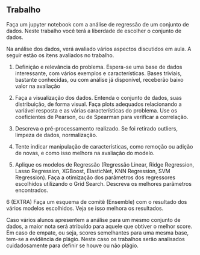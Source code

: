 ## Trabalho

Faça um jupyter notebook com a análise de regressão de um conjunto de dados. Neste trabalho você terá a liberdade de escolher o conjunto de dados.

Na análise dos dados, verá avaliado vários aspectos discutidos em aula. A seguir estão os itens avaliados no trabalho.

1) Definição e relevância do problema. Espera-se uma base de dados interessante, com vários exemplos e características. Bases triviais, bastante conhecidas, ou com análise já disponível, receberão baixo valor na avaliação

2) Faça a visualização dos dados. Entenda o conjunto de dados, suas distribuição, de forma visual. Faça plots adequados relacionando a variável resposta e as várias características do problema. Use os coeficientes de Pearson, ou de Spearman para verificar a correlação. 

3) Descreva o pré-processamento realizado. Se foi retirado outliers, limpeza de dados, normalização.

4) Tente indicar manipulação de características, como remoção ou adição de novas, e como isso melhora na avaliação do modelo.

5) Aplique os modelos de Regressão (Regressão Linear, Ridge Regression, Lasso Regression, XGBoost, ElasticNet, KNN Regression, SVM Regression). Faça a otimização dos parâmetros dos regressores escolhidos utilizando o Grid Search. Descreva os melhores parâmetros encontrados.

6 (EXTRA) Faça um esquema de comitê (Ensemble) com o resultado dos vários modelos escolhidos. Veja se isso melhora os resultados.

Caso vários alunos apresentem a análise para um mesmo conjunto de dados, a maior nota será atribuído para aquele que obtiver o melhor score. Em caso de empate, ou seja, scores semelhantes para uma mesma base, tem-se a evidência de plágio. Neste caso os trabalhos serão analisados cuidadosamente para definir se houve ou não plágio.

